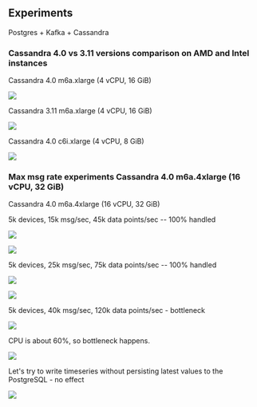 ## Experiments

Postgres + Kafka + Cassandra

### Cassandra 4.0 vs 3.11 versions comparison on AMD and Intel instances

Cassandra 4.0 m6a.xlarge (4 vCPU, 16 GiB)

![](/images/reference/performance-aws-instances/method/experiments/img_0.png)

Cassandra 3.11 m6a.xlarge (4 vCPU, 16 GiB)

![](/images/reference/performance-aws-instances/method/experiments/img_1.png)

Cassandra 4.0 c6i.xlarge (4 vCPU, 8 GiB)

![](/images/reference/performance-aws-instances/method/experiments/img_2.png)

### Max msg rate experiments Cassandra 4.0 m6a.4xlarge (16 vCPU, 32 GiB)

Cassandra 4.0 m6a.4xlarge (16 vCPU, 32 GiB)

5k devices, 15k msg/sec, 45k data points/sec -- 100% handled

![](/images/reference/performance-aws-instances/method/experiments/img_4.png)

![](/images/reference/performance-aws-instances/method/experiments/img_3.png)

5k devices, 25k msg/sec, 75k data points/sec -- 100% handled

![](/images/reference/performance-aws-instances/method/experiments/img_5.png)

![](/images/reference/performance-aws-instances/method/experiments/img_6.png)

5k devices, 40k msg/sec, 120k data points/sec - bottleneck

![](/images/reference/performance-aws-instances/method/experiments/img_8.png)

CPU is about 60%, so bottleneck happens.

![](/images/reference/performance-aws-instances/method/experiments/img_7.png)

Let's try to write timeseries without persisting latest values to the PostgreSQL - no effect

![](/images/reference/performance-aws-instances/method/experiments/img_9.png)

